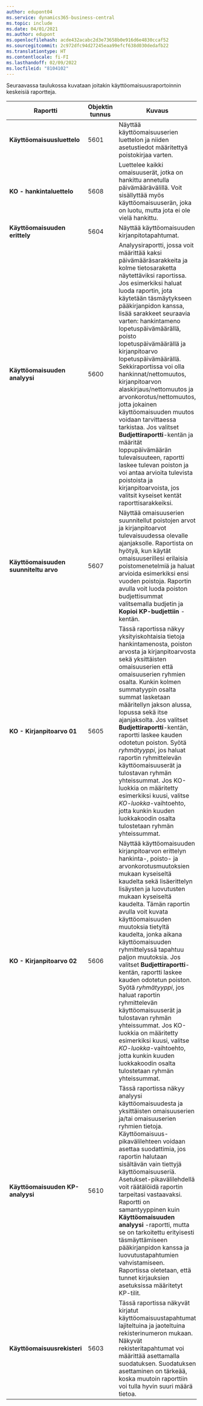```yaml
---
author: edupont04
ms.service: dynamics365-business-central
ms.topic: include
ms.date: 04/01/2021
ms.author: edupont
ms.openlocfilehash: acde432acabc2d3e73658b0e916d6e4830ccaf52
ms.sourcegitcommit: 2c972dfc94d27245eaa99efcf638d030dedafb22
ms.translationtype: HT
ms.contentlocale: fi-FI
ms.lasthandoff: 02/09/2022
ms.locfileid: "8104102"
---
```

Seuraavassa taulukossa kuvataan joitakin käyttöomaisuusraportoinnin keskeisiä raportteja.

| Raportti | Objektin tunnus | Kuvaus |
|--|--|--|
| **Käyttöomaisuusluettelo** | 5601 | Näyttää käyttöomaisuuserien luettelon ja niiden asetustiedot määritettyä poistokirjaa varten. |
| **KO - hankintaluettelo** | 5608 | Luettelee kaikki omaisuuserät, jotka on hankittu annetulla päivämäärävälillä. Voit sisällyttää myös käyttöomaisuuserän, joka on luotu, mutta jota ei ole vielä hankittu. |
| **Käyttöomaisuuden erittely** | 5604 | Näyttää käyttöomaisuuden kirjanpitotapahtumat. |
| **Käyttöomaisuuden analyysi** | 5600 | Analyysiraportti, jossa voit määrittää kaksi päivämääräsarakkeita ja kolme tietosaraketta näytettäviksi raportissa. Jos esimerkiksi haluat luoda raportin, jota käytetään täsmäytykseen pääkirjanpidon kanssa, lisää sarakkeet seuraavia varten: hankintameno lopetuspäivämäärällä, poisto lopetuspäivämäärällä ja kirjanpitoarvo lopetuspäivämäärällä. Sekkiraportissa voi olla hankinnat/nettomuutos, kirjanpitoarvon alaskirjaus/nettomuutos ja arvonkorotus/nettomuutos, jotta jokainen käyttöomaisuuden muutos voidaan tarvittaessa tarkistaa. Jos valitset **Budjettiraportti**-kentän ja määrität loppupäivämäärän tulevaisuuteen, raportti laskee tulevan poiston ja voi antaa arvioita tulevista poistoista ja kirjanpitoarvoista, jos valitsit kyseiset kentät raporttisarakkeiksi. |
| **Käyttöomaisuuden suunniteltu arvo** | 5607 | Näyttää omaisuuserien suunnitellut poistojen arvot ja kirjanpitoarvot tulevaisuudessa olevalle ajanjaksolle. Raportista on hyötyä, kun käytät omaisuuserillesi erilaisia poistomenetelmiä ja haluat arvioida esimerkiksi ensi vuoden poistoja. Raportin avulla voit luoda poiston budjettisummat valitsemalla budjetin ja **Kopioi KP-budjettiin** -kentän. |
| **KO - Kirjanpitoarvo 01** | 5605 | Tässä raportissa näkyy yksityiskohtaisia tietoja hankintamenosta, poiston arvosta ja kirjanpitoarvosta sekä yksittäisten omaisuuserien että omaisuuserien ryhmien osalta. Kunkin kolmen summatyypin osalta summat lasketaan määritellyn jakson alussa, lopussa sekä itse ajanjaksolta. Jos valitset **Budjettiraportti**-kentän, raportti laskee kauden odotetun poiston. Syötä *ryhmätyyppi*, jos haluat raportin ryhmittelevän käyttöomaisuuserät ja tulostavan ryhmän yhteissummat. Jos KO-luokkia on määritetty esimerkiksi kuusi, valitse *KO-luokka*-vaihtoehto, jotta kunkin kuuden luokkakoodin osalta tulostetaan ryhmän yhteissummat.|
| **KO - Kirjanpitoarvo 02** | 5606 |Näyttää käyttöomaisuuden kirjanpitoarvon erittelyn hankinta-, poisto- ja arvonkorotusmuutoksien mukaan kyseiseltä kaudelta sekä lisäerittelyn lisäysten ja luovutusten mukaan kyseiseltä kaudelta. Tämän raportin avulla voit kuvata käyttöomaisuuden muutoksia tietyltä kaudelta, jonka aikana käyttöomaisuuden ryhmittelyssä tapahtuu paljon muutoksia. Jos valitset **Budjettiraportti**-kentän, raportti laskee kauden odotetun poiston. Syötä *ryhmätyyppi*, jos haluat raportin ryhmittelevän käyttöomaisuuserät ja tulostavan ryhmän yhteissummat. Jos KO-luokkia on määritetty esimerkiksi kuusi, valitse *KO-luokka*-vaihtoehto, jotta kunkin kuuden luokkakoodin osalta tulostetaan ryhmän yhteissummat. |
| **Käyttöomaisuuden KP-analyysi**| 5610 |Tässä raportissa näkyy analyysi käyttöomaisuudesta ja yksittäisten omaisuuserien ja/tai omaisuuserien ryhmien tietoja. Käyttöomaisuus-pikavälilehteen voidaan asettaa suodattimia, jos raportin halutaan sisältävän vain tiettyjä käyttöomaisuuseriä. Asetukset-pikavälilehdellä voit räätälöidä raportin tarpeitasi vastaavaksi. Raportti on samantyyppinen kuin **Käyttöomaisuuden analyysi** -raportti, mutta se on tarkoitettu erityisesti täsmäyttämiseen pääkirjanpidon kanssa ja luovutustapahtumien vahvistamiseen. Raportissa oletetaan, että tunnet kirjauksien asetuksissa määritetyt KP-tilit. |
| **Käyttöomaisuusrekisteri** |5603  |Tässä raportissa näkyvät kirjatut käyttöomaisuustapahtumat lajiteltuina ja jaoteltuina rekisterinumeron mukaan. Näkyvät rekisteritapahtumat voi määrittää asettamalla suodatuksen. Suodatuksen asettaminen on tärkeää, koska muutoin raporttiin voi tulla hyvin suuri määrä tietoa. |

